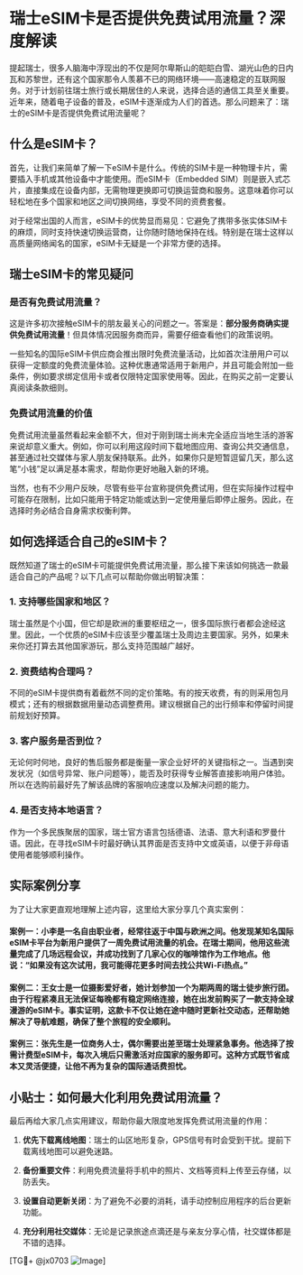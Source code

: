 # 瑞士eSIM卡是否提供免费试用流量？深度解读

提起瑞士，很多人脑海中浮现出的不仅是阿尔卑斯山的皑皑白雪、湖光山色的日内瓦和苏黎世，还有这个国家那令人羡慕不已的网络环境——高速稳定的互联网服务。对于计划前往瑞士旅行或长期居住的人来说，选择合适的通信工具至关重要。近年来，随着电子设备的普及，eSIM卡逐渐成为人们的首选。那么问题来了：瑞士的eSIM卡是否提供免费试用流量呢？

## 什么是eSIM卡？

首先，让我们来简单了解一下eSIM卡是什么。传统的SIM卡是一种物理卡片，需要插入手机或其他设备中才能使用。而eSIM卡（Embedded SIM）则是嵌入式芯片，直接集成在设备内部，无需物理更换即可切换运营商和服务。这意味着你可以轻松地在多个国家和地区之间切换网络，享受不同的资费套餐。

对于经常出国的人而言，eSIM卡的优势显而易见：它避免了携带多张实体SIM卡的麻烦，同时支持快速切换运营商，让你随时随地保持在线。特别是在瑞士这样以高质量网络闻名的国家，eSIM卡无疑是一个非常方便的选择。

## 瑞士eSIM卡的常见疑问

### 是否有免费试用流量？

这是许多初次接触eSIM卡的朋友最关心的问题之一。答案是：**部分服务商确实提供免费试用流量**！但具体情况因服务商而异，需要仔细查看他们的政策说明。

一些知名的国际eSIM卡供应商会推出限时免费流量活动，比如首次注册用户可以获得一定额度的免费流量体验。这种优惠通常适用于新用户，并且可能会附加一些条件，例如要求绑定信用卡或者仅限特定国家使用等。因此，在购买之前一定要认真阅读条款细则。

### 免费试用流量的价值

免费试用流量虽然看起来金额不大，但对于刚到瑞士尚未完全适应当地生活的游客来说却意义重大。例如，你可以利用这段时间下载地图应用、查询公共交通信息，甚至通过社交媒体与家人朋友保持联系。此外，如果你只是短暂逗留几天，那么这笔“小钱”足以满足基本需求，帮助你更好地融入新的环境。

当然，也有不少用户反映，尽管有些平台宣称提供免费试用，但在实际操作过程中可能存在限制，比如只能用于特定功能或达到一定使用量后即停止服务。因此，在选择时务必结合自身需求权衡利弊。

## 如何选择适合自己的eSIM卡？

既然知道了瑞士的eSIM卡可能提供免费试用流量，那么接下来该如何挑选一款最适合自己的产品呢？以下几点可以帮助你做出明智决策：

### 1. 支持哪些国家和地区？
瑞士虽然是个小国，但它却是欧洲的重要枢纽之一，很多国际旅行者都会途经这里。因此，一个优质的eSIM卡应该至少覆盖瑞士及周边主要国家。另外，如果未来你还打算去其他国家游玩，那么支持范围越广越好。

### 2. 资费结构合理吗？
不同的eSIM卡提供商有着截然不同的定价策略。有的按天收费，有的则采用包月模式；还有的根据数据用量动态调整费用。建议根据自己的出行频率和停留时间提前规划好预算。

### 3. 客户服务是否到位？
无论何时何地，良好的售后服务都是衡量一家企业好坏的关键指标之一。当遇到突发状况（如信号异常、账户问题等），能否及时获得专业解答直接影响用户体验。所以在选购前最好先了解该品牌的客服响应速度以及解决问题的能力。

### 4. 是否支持本地语言？
作为一个多民族聚居的国家，瑞士官方语言包括德语、法语、意大利语和罗曼什语。因此，在寻找eSIM卡时最好确认其界面是否支持中文或英语，以便于非母语使用者能够顺利操作。

## 实际案例分享

为了让大家更直观地理解上述内容，这里给大家分享几个真实案例：

#### 案例一：小李是一名自由职业者，经常往返于中国与欧洲之间。他发现某知名国际eSIM卡平台为新用户提供了一周免费试用流量的机会。在瑞士期间，他用这些流量完成了几场远程会议，并成功找到了几家心仪的咖啡馆作为工作地点。他说：“如果没有这次试用，我可能得花更多时间去找公共Wi-Fi热点。”

#### 案例二：王女士是一位摄影爱好者，她计划参加一个为期两周的瑞士徒步旅行团。由于行程紧凑且无法保证每晚都有稳定网络连接，她在出发前购买了一款支持全球漫游的eSIM卡。事实证明，这款卡不仅让她在途中随时更新社交动态，还帮助她解决了导航难题，确保了整个旅程的安全顺利。

#### 案例三：张先生是一位商务人士，偶尔需要出差至瑞士处理紧急事务。他选择了按需计费型eSIM卡，每次入境后只需激活对应国家的服务即可。这种方式既节省成本又灵活便捷，让他不再为复杂的国际通话费担忧。

## 小贴士：如何最大化利用免费试用流量？

最后再给大家几点实用建议，帮助你最大限度地发挥免费试用流量的作用：

1. **优先下载离线地图**：瑞士的山区地形复杂，GPS信号有时会受到干扰。提前下载离线地图可以避免迷路。
   
2. **备份重要文件**：利用免费流量将手机中的照片、文档等资料上传至云存储，以防丢失。

3. **设置自动更新关闭**：为了避免不必要的消耗，请手动控制应用程序的后台更新功能。

4. **充分利用社交媒体**：无论是记录旅途点滴还是与亲友分享心情，社交媒体都是不错的选择。

[TG💪+ @jx0703 ![Image](https://github.com/user-attachments/assets/dbca1d08-cadb-493c-b0ec-ad6f7a83f270)]